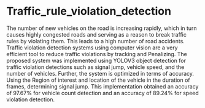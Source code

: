 # Traffic_rule_violation_detection
The number of new vehicles on the road is increasing rapidly, which in turn causes highly congested roads and serving as a reason to break traffic rules by violating them. This leads to a high number of road accidents. Traffic violation detection systems using computer vision are a very efficient tool to reduce traffic violations by tracking and Penalizing. The proposed system was implemented using YOLOV3 object detection for traffic violation detections such as signal jump, vehicle speed, and the number of vehicles. Further, the system is optimized in terms of accuracy. Using the Region of interest and location of the vehicle in the duration of frames, determining signal jump. This implementation obtained an accuracy of 97.67% for vehicle count detection and an accuracy of 89.24% for speed violation detection.
